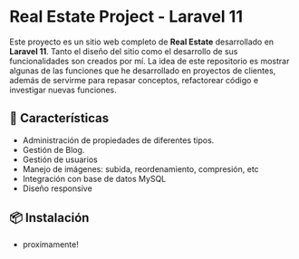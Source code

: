 # Real Estate Project - Laravel 11

Este proyecto es un sitio web completo de **Real Estate** desarrollado en **Laravel 11**. 
Tanto el diseño del sitio como el desarrollo de sus funcionalidades son creados por mí. 
La idea de este repositorio es mostrar algunas de las funciones que he desarrollado en proyectos de clientes, además de servirme para repasar conceptos, refactorear código e investigar nuevas funciones.

## 🚀 Características
- Administración de propiedades de diferentes tipos.
- Gestión de Blog.
- Gestión de usuarios
- Manejo de imágenes: subida, reordenamiento, compresión, etc
- Integración con base de datos MySQL
- Diseño responsive

## 📦 Instalación
- proximamente!
